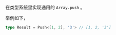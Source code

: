 在类型系统里实现通用的 `Array.push` 。

举例如下，

```typescript
type Result = Push<[1, 2], '3'> // [1, 2, '3']
```

